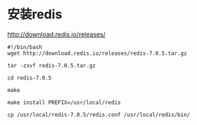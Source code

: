 # 安装redis


http://download.redis.io/releases/

```shell
#!/bin/bash
wget http://download.redis.io/releases/redis-7.0.5.tar.gz

tar -zxvf redis-7.0.5.tar.gz

cd redis-7.0.5

make

make install PREFIX=/usr/local/redis

cp /usr/local/redis-7.0.5/redis.conf /usr/local/redis/bin/


```